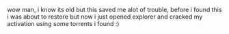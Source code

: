 wow man, i know its old but this saved me alot of trouble, before i found this i was about to restore but now i just opened explorer and cracked my activation using some torrents i found :)